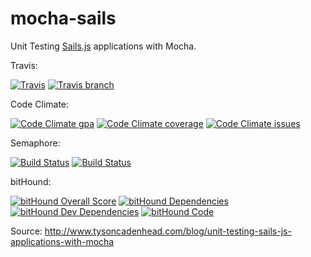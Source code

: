 # mocha-sails

Unit Testing [Sails.js](http://sailsjs.org/) applications with Mocha.

Travis:

[![Travis](https://img.shields.io/travis/leomperes/mocha-sails.svg?maxAge=2592000)](https://img.shields.io/travis/leomperes/mocha-sails.svg)
[![Travis branch](https://img.shields.io/travis/leomperes/mocha-sails/master.svg?maxAge=2592000)](https://img.shields.io/travis/leomperes/mocha-sails/master.svg)

Code Climate:

[![Code Climate gpa](https://img.shields.io/codeclimate/github/leomperes/mocha-sails.svg?maxAge=2592000)](https://img.shields.io/codeclimate/github/leomperes/mocha-sails.svg)
[![Code Climate coverage](https://img.shields.io/codeclimate/coverage/github/leomperes/mocha-sails.svg?maxAge=2592000)](https://img.shields.io/codeclimate/coverage/github/leomperes/mocha-sails.svg)
[![Code Climate issues](https://img.shields.io/codeclimate/issues/github/leomperes/mocha-sails.svg?maxAge=2592000)](https://img.shields.io/codeclimate/issues/github/leomperes/mocha-sails.svg)

Semaphore:

[![Build Status](https://semaphoreci.com/api/v1/leomperes/mocha-sails/branches/master/badge.svg)](https://semaphoreci.com/leomperes/mocha-sails)
[![Build Status](https://semaphoreci.com/api/v1/leomperes/mocha-sails/branches/master/shields_badge.svg)](https://semaphoreci.com/leomperes/mocha-sails)

bitHound:

[![bitHound Overall Score](https://www.bithound.io/github/leomperes/mocha-sails/badges/score.svg)](https://www.bithound.io/github/leomperes/mocha-sails)
[![bitHound Dependencies](https://www.bithound.io/github/leomperes/mocha-sails/badges/dependencies.svg)](https://www.bithound.io/github/leomperes/mocha-sails/master/dependencies/npm)
[![bitHound Dev Dependencies](https://www.bithound.io/github/leomperes/mocha-sails/badges/devDependencies.svg)](https://www.bithound.io/github/leomperes/mocha-sails/master/dependencies/npm)
[![bitHound Code](https://www.bithound.io/github/leomperes/mocha-sails/badges/code.svg)](https://www.bithound.io/github/leomperes/mocha-sails)


Source: http://www.tysoncadenhead.com/blog/unit-testing-sails-js-applications-with-mocha
